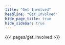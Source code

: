 ```yaml
---
title: "Get Involved"
headline: "Get Involved"
hide_page_title: true
hide_sidebar: true
---
```


{{< pages/get_involved >}}
